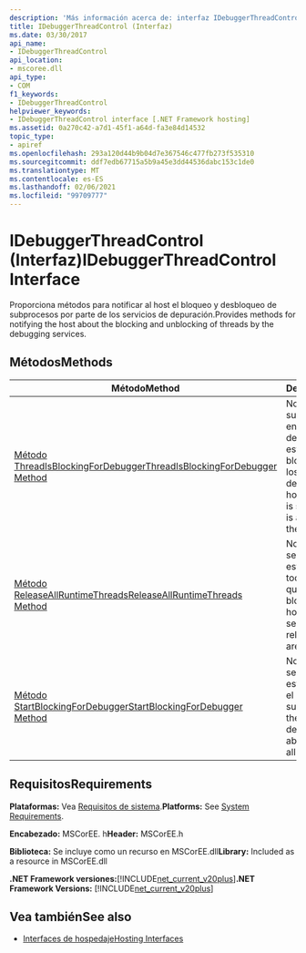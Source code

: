 ```yaml
---
description: 'Más información acerca de: interfaz IDebuggerThreadControl'
title: IDebuggerThreadControl (Interfaz)
ms.date: 03/30/2017
api_name:
- IDebuggerThreadControl
api_location:
- mscoree.dll
api_type:
- COM
f1_keywords:
- IDebuggerThreadControl
helpviewer_keywords:
- IDebuggerThreadControl interface [.NET Framework hosting]
ms.assetid: 0a270c42-a7d1-45f1-a64d-fa3e84d14532
topic_type:
- apiref
ms.openlocfilehash: 293a120d44b9b04d7e367546c477fb273f535310
ms.sourcegitcommit: ddf7edb67715a5b9a45e3dd44536dabc153c1de0
ms.translationtype: MT
ms.contentlocale: es-ES
ms.lasthandoff: 02/06/2021
ms.locfileid: "99709777"
---
```

# <a name="idebuggerthreadcontrol-interface"></a><span data-ttu-id="7adc2-103">IDebuggerThreadControl (Interfaz)</span><span class="sxs-lookup"><span data-stu-id="7adc2-103">IDebuggerThreadControl Interface</span></span>

<span data-ttu-id="7adc2-104">Proporciona métodos para notificar al host el bloqueo y desbloqueo de subprocesos por parte de los servicios de depuración.</span><span class="sxs-lookup"><span data-stu-id="7adc2-104">Provides methods for notifying the host about the blocking and unblocking of threads by the debugging services.</span></span>  
  
## <a name="methods"></a><span data-ttu-id="7adc2-105">Métodos</span><span class="sxs-lookup"><span data-stu-id="7adc2-105">Methods</span></span>  
  
|<span data-ttu-id="7adc2-106">Método</span><span class="sxs-lookup"><span data-stu-id="7adc2-106">Method</span></span>|<span data-ttu-id="7adc2-107">Descripción</span><span class="sxs-lookup"><span data-stu-id="7adc2-107">Description</span></span>|  
|------------|-----------------|  
|[<span data-ttu-id="7adc2-108">Método ThreadIsBlockingForDebugger</span><span class="sxs-lookup"><span data-stu-id="7adc2-108">ThreadIsBlockingForDebugger Method</span></span>](idebuggerthreadcontrol-threadisblockingfordebugger-method.md)|<span data-ttu-id="7adc2-109">Notifica al host que el subproceso que está enviando esta devolución de llamada está a punto de bloquearse dentro de los servicios de depuración.</span><span class="sxs-lookup"><span data-stu-id="7adc2-109">Notifies the host that the thread that is sending this callback is about to block within the debugging services.</span></span>|  
|[<span data-ttu-id="7adc2-110">Método ReleaseAllRuntimeThreads</span><span class="sxs-lookup"><span data-stu-id="7adc2-110">ReleaseAllRuntimeThreads Method</span></span>](idebuggerthreadcontrol-releaseallruntimethreads-method.md)|<span data-ttu-id="7adc2-111">Notifica al host que los servicios de depuración están a punto de liberar todos los subprocesos que están bloqueados.</span><span class="sxs-lookup"><span data-stu-id="7adc2-111">Notifies the host that the debugging services are about to release all threads that are blocked.</span></span>|  
|[<span data-ttu-id="7adc2-112">Método StartBlockingForDebugger</span><span class="sxs-lookup"><span data-stu-id="7adc2-112">StartBlockingForDebugger Method</span></span>](idebuggerthreadcontrol-startblockingfordebugger-method.md)|<span data-ttu-id="7adc2-113">Notifica al host que los servicios de depuración están a punto de iniciar el bloqueo de todos los subprocesos.</span><span class="sxs-lookup"><span data-stu-id="7adc2-113">Notifies the host that the debugging services are about to start blocking all threads.</span></span>|  
  
## <a name="requirements"></a><span data-ttu-id="7adc2-114">Requisitos</span><span class="sxs-lookup"><span data-stu-id="7adc2-114">Requirements</span></span>  

 <span data-ttu-id="7adc2-115">**Plataformas:** Vea [Requisitos de sistema](../../get-started/system-requirements.md).</span><span class="sxs-lookup"><span data-stu-id="7adc2-115">**Platforms:** See [System Requirements](../../get-started/system-requirements.md).</span></span>  
  
 <span data-ttu-id="7adc2-116">**Encabezado:** MSCorEE. h</span><span class="sxs-lookup"><span data-stu-id="7adc2-116">**Header:** MSCorEE.h</span></span>  
  
 <span data-ttu-id="7adc2-117">**Biblioteca:** Se incluye como un recurso en MSCorEE.dll</span><span class="sxs-lookup"><span data-stu-id="7adc2-117">**Library:** Included as a resource in MSCorEE.dll</span></span>  
  
 <span data-ttu-id="7adc2-118">**.NET Framework versiones:**[!INCLUDE[net_current_v20plus](../../../../includes/net-current-v20plus-md.md)]</span><span class="sxs-lookup"><span data-stu-id="7adc2-118">**.NET Framework Versions:** [!INCLUDE[net_current_v20plus](../../../../includes/net-current-v20plus-md.md)]</span></span>  
  
## <a name="see-also"></a><span data-ttu-id="7adc2-119">Vea también</span><span class="sxs-lookup"><span data-stu-id="7adc2-119">See also</span></span>

- [<span data-ttu-id="7adc2-120">Interfaces de hospedaje</span><span class="sxs-lookup"><span data-stu-id="7adc2-120">Hosting Interfaces</span></span>](hosting-interfaces.md)
